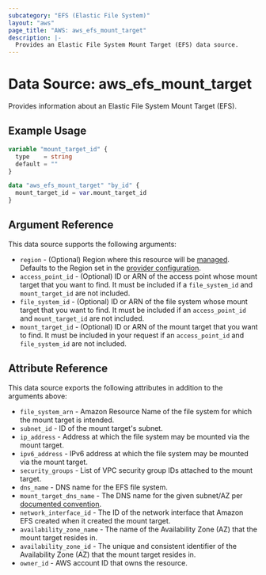 ```yaml
---
subcategory: "EFS (Elastic File System)"
layout: "aws"
page_title: "AWS: aws_efs_mount_target"
description: |-
  Provides an Elastic File System Mount Target (EFS) data source.
---
```


# Data Source: aws_efs_mount_target

Provides information about an Elastic File System Mount Target (EFS).

## Example Usage

```terraform
variable "mount_target_id" {
  type    = string
  default = ""
}

data "aws_efs_mount_target" "by_id" {
  mount_target_id = var.mount_target_id
}
```

## Argument Reference

This data source supports the following arguments:

* `region` - (Optional) Region where this resource will be [managed](https://docs.aws.amazon.com/general/latest/gr/rande.html#regional-endpoints). Defaults to the Region set in the [provider configuration](https://registry.terraform.io/providers/hashicorp/aws/latest/docs#aws-configuration-reference).
* `access_point_id` - (Optional) ID or ARN of the access point whose mount target that you want to find. It must be included if a `file_system_id` and `mount_target_id` are not included.
* `file_system_id` - (Optional) ID or ARN of the file system whose mount target that you want to find. It must be included if an `access_point_id` and `mount_target_id` are not included.
* `mount_target_id` - (Optional) ID or ARN of the mount target that you want to find. It must be included in your request if an `access_point_id` and `file_system_id` are not included.

## Attribute Reference

This data source exports the following attributes in addition to the arguments above:

* `file_system_arn` - Amazon Resource Name of the file system for which the mount target is intended.
* `subnet_id` - ID of the mount target's subnet.
* `ip_address` - Address at which the file system may be mounted via the mount target.
* `ipv6_address` - IPv6 address at which the file system may be mounted via the mount target.
* `security_groups` - List of VPC security group IDs attached to the mount target.
* `dns_name` - DNS name for the EFS file system.
* `mount_target_dns_name` - The DNS name for the given subnet/AZ per [documented convention](http://docs.aws.amazon.com/efs/latest/ug/mounting-fs-mount-cmd-dns-name.html).
* `network_interface_id` - The ID of the network interface that Amazon EFS created when it created the mount target.
* `availability_zone_name` - The name of the Availability Zone (AZ) that the mount target resides in.
* `availability_zone_id` - The unique and consistent identifier of the Availability Zone (AZ) that the mount target resides in.
* `owner_id` - AWS account ID that owns the resource.
